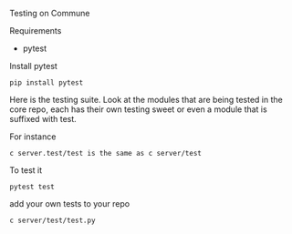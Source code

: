 Testing on Commune 

Requirements
- pytest

Install pytest

```
pip install pytest
```

Here is the testing suite. Look at the modules that are being tested in the core repo, each has their own testing sweet or even a module that is suffixed with test.

For instance

```
c server.test/test is the same as c server/test
```

To test it 

```
pytest test
```


add your own tests to your repo


```
c server/test/test.py
```

```